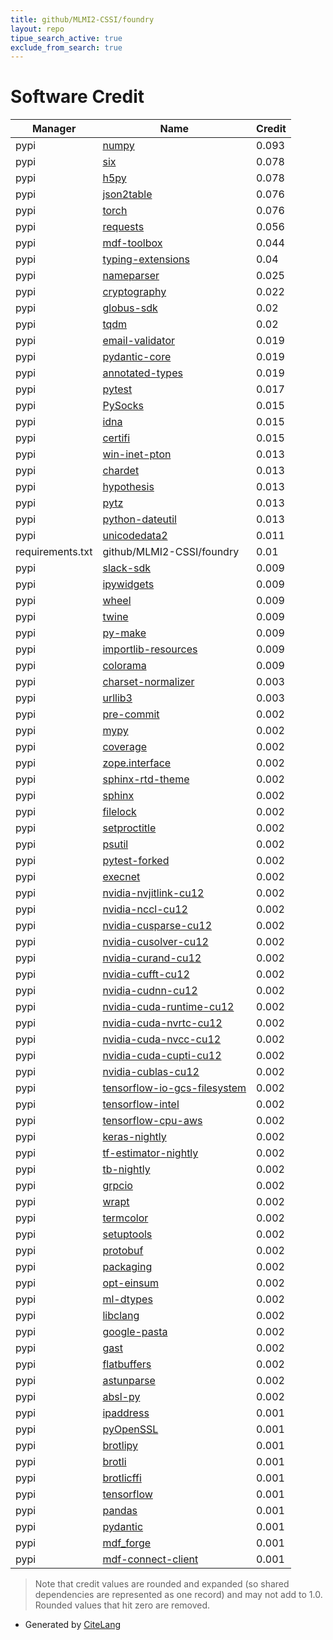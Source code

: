```yaml
---
title: github/MLMI2-CSSI/foundry
layout: repo
tipue_search_active: true
exclude_from_search: true
---
```

# Software Credit

|Manager|Name|Credit|
|-------|----|------|
|pypi|[numpy](https://www.numpy.org)|0.093|
|pypi|[six](https://github.com/benjaminp/six)|0.078|
|pypi|[h5py](http://www.h5py.org)|0.078|
|pypi|[json2table](https://github.com/latture/json2table)|0.076|
|pypi|[torch](https://pytorch.org/)|0.076|
|pypi|[requests](https://requests.readthedocs.io)|0.056|
|pypi|[mdf-toolbox](https://pypi.org/project/mdf-toolbox)|0.044|
|pypi|[typing-extensions](https://typing.readthedocs.io/)|0.04|
|pypi|[nameparser](https://pypi.org/project/nameparser)|0.025|
|pypi|[cryptography](https://github.com/pyca/cryptography)|0.022|
|pypi|[globus-sdk](https://github.com/globus/globus-sdk-python)|0.02|
|pypi|[tqdm](https://tqdm.github.io)|0.02|
|pypi|[email-validator](https://pypi.org/project/email-validator)|0.019|
|pypi|[pydantic-core](https://pypi.org/project/pydantic-core)|0.019|
|pypi|[annotated-types](https://pypi.org/project/annotated-types)|0.019|
|pypi|[pytest](https://docs.pytest.org/en/latest/)|0.017|
|pypi|[PySocks](https://github.com/Anorov/PySocks)|0.015|
|pypi|[idna](https://github.com/kjd/idna)|0.015|
|pypi|[certifi](https://certifiio.readthedocs.io/en/latest/)|0.015|
|pypi|[win-inet-pton](https://github.com/hickeroar/win_inet_pton)|0.013|
|pypi|[chardet](https://github.com/chardet/chardet)|0.013|
|pypi|[hypothesis](https://pypi.org/project/hypothesis)|0.013|
|pypi|[pytz](https://pypi.org/project/pytz)|0.013|
|pypi|[python-dateutil](https://pypi.org/project/python-dateutil)|0.013|
|pypi|[unicodedata2](https://pypi.org/project/unicodedata2)|0.011|
|requirements.txt|github/MLMI2-CSSI/foundry|0.01|
|pypi|[slack-sdk](https://pypi.org/project/slack-sdk)|0.009|
|pypi|[ipywidgets](https://pypi.org/project/ipywidgets)|0.009|
|pypi|[wheel](https://pypi.org/project/wheel)|0.009|
|pypi|[twine](https://pypi.org/project/twine)|0.009|
|pypi|[py-make](https://pypi.org/project/py-make)|0.009|
|pypi|[importlib-resources](https://pypi.org/project/importlib-resources)|0.009|
|pypi|[colorama](https://pypi.org/project/colorama)|0.009|
|pypi|[charset-normalizer](https://github.com/ousret/charset_normalizer)|0.003|
|pypi|[urllib3](https://urllib3.readthedocs.io/)|0.003|
|pypi|[pre-commit](https://pypi.org/project/pre-commit)|0.002|
|pypi|[mypy](https://pypi.org/project/mypy)|0.002|
|pypi|[coverage](https://pypi.org/project/coverage)|0.002|
|pypi|[zope.interface](https://pypi.org/project/zope.interface)|0.002|
|pypi|[sphinx-rtd-theme](https://pypi.org/project/sphinx-rtd-theme)|0.002|
|pypi|[sphinx](https://pypi.org/project/sphinx)|0.002|
|pypi|[filelock](https://pypi.org/project/filelock)|0.002|
|pypi|[setproctitle](https://pypi.org/project/setproctitle)|0.002|
|pypi|[psutil](https://pypi.org/project/psutil)|0.002|
|pypi|[pytest-forked](https://pypi.org/project/pytest-forked)|0.002|
|pypi|[execnet](https://pypi.org/project/execnet)|0.002|
|pypi|[nvidia-nvjitlink-cu12](https://pypi.org/project/nvidia-nvjitlink-cu12)|0.002|
|pypi|[nvidia-nccl-cu12](https://pypi.org/project/nvidia-nccl-cu12)|0.002|
|pypi|[nvidia-cusparse-cu12](https://pypi.org/project/nvidia-cusparse-cu12)|0.002|
|pypi|[nvidia-cusolver-cu12](https://pypi.org/project/nvidia-cusolver-cu12)|0.002|
|pypi|[nvidia-curand-cu12](https://pypi.org/project/nvidia-curand-cu12)|0.002|
|pypi|[nvidia-cufft-cu12](https://pypi.org/project/nvidia-cufft-cu12)|0.002|
|pypi|[nvidia-cudnn-cu12](https://pypi.org/project/nvidia-cudnn-cu12)|0.002|
|pypi|[nvidia-cuda-runtime-cu12](https://pypi.org/project/nvidia-cuda-runtime-cu12)|0.002|
|pypi|[nvidia-cuda-nvrtc-cu12](https://pypi.org/project/nvidia-cuda-nvrtc-cu12)|0.002|
|pypi|[nvidia-cuda-nvcc-cu12](https://pypi.org/project/nvidia-cuda-nvcc-cu12)|0.002|
|pypi|[nvidia-cuda-cupti-cu12](https://pypi.org/project/nvidia-cuda-cupti-cu12)|0.002|
|pypi|[nvidia-cublas-cu12](https://pypi.org/project/nvidia-cublas-cu12)|0.002|
|pypi|[tensorflow-io-gcs-filesystem](https://pypi.org/project/tensorflow-io-gcs-filesystem)|0.002|
|pypi|[tensorflow-intel](https://pypi.org/project/tensorflow-intel)|0.002|
|pypi|[tensorflow-cpu-aws](https://pypi.org/project/tensorflow-cpu-aws)|0.002|
|pypi|[keras-nightly](https://pypi.org/project/keras-nightly)|0.002|
|pypi|[tf-estimator-nightly](https://pypi.org/project/tf-estimator-nightly)|0.002|
|pypi|[tb-nightly](https://pypi.org/project/tb-nightly)|0.002|
|pypi|[grpcio](https://pypi.org/project/grpcio)|0.002|
|pypi|[wrapt](https://pypi.org/project/wrapt)|0.002|
|pypi|[termcolor](https://pypi.org/project/termcolor)|0.002|
|pypi|[setuptools](https://pypi.org/project/setuptools)|0.002|
|pypi|[protobuf](https://pypi.org/project/protobuf)|0.002|
|pypi|[packaging](https://pypi.org/project/packaging)|0.002|
|pypi|[opt-einsum](https://pypi.org/project/opt-einsum)|0.002|
|pypi|[ml-dtypes](https://pypi.org/project/ml-dtypes)|0.002|
|pypi|[libclang](https://pypi.org/project/libclang)|0.002|
|pypi|[google-pasta](https://pypi.org/project/google-pasta)|0.002|
|pypi|[gast](https://pypi.org/project/gast)|0.002|
|pypi|[flatbuffers](https://pypi.org/project/flatbuffers)|0.002|
|pypi|[astunparse](https://pypi.org/project/astunparse)|0.002|
|pypi|[absl-py](https://pypi.org/project/absl-py)|0.002|
|pypi|[ipaddress](https://pypi.org/project/ipaddress)|0.001|
|pypi|[pyOpenSSL](https://pypi.org/project/pyOpenSSL)|0.001|
|pypi|[brotlipy](https://pypi.org/project/brotlipy)|0.001|
|pypi|[brotli](https://pypi.org/project/brotli)|0.001|
|pypi|[brotlicffi](https://pypi.org/project/brotlicffi)|0.001|
|pypi|[tensorflow](https://www.tensorflow.org/)|0.001|
|pypi|[pandas](https://pandas.pydata.org)|0.001|
|pypi|[pydantic](https://github.com/pydantic/pydantic)|0.001|
|pypi|[mdf_forge](https://github.com/materials-data-facility/forge)|0.001|
|pypi|[mdf-connect-client](https://github.com/materials-data-facility/connect_client)|0.001|


> Note that credit values are rounded and expanded (so shared dependencies are represented as one record) and may not add to 1.0. Rounded values that hit zero are removed.


- Generated by [CiteLang](https://github.com/vsoch/citelang)
